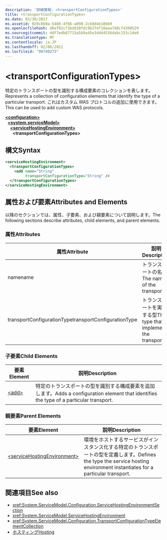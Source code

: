 ```yaml
---
description: '詳細情報: <transportConfigurationTypes>'
title: <transportConfigurationTypes>
ms.date: 03/30/2017
ms.assetid: 929c8b0a-5460-4f66-a098-2cb8d4e10b69
ms.openlocfilehash: d6ef92cf3bdd10fdc9b374f10aaa748cf4300529
ms.sourcegitcommit: ddf7edb67715a5b9a45e3dd44536dabc153c1de0
ms.translationtype: MT
ms.contentlocale: ja-JP
ms.lasthandoff: 02/06/2021
ms.locfileid: "99749273"
---
```

# \<transportConfigurationTypes>

<span data-ttu-id="9a315-102">特定のトランスポートの型を識別する構成要素のコレクションを表します。</span><span class="sxs-lookup"><span data-stu-id="9a315-102">Represents a collection of configuration elements that identify the type of a particular transport.</span></span> <span data-ttu-id="9a315-103">これはカスタム WAS プロトコルの追加に使用できます。</span><span class="sxs-lookup"><span data-stu-id="9a315-103">This can be used to add custom WAS protocols.</span></span>  
  
[**\<configuration>**](../configuration-element.md)\
&nbsp;&nbsp;[**\<system.serviceModel>**](system-servicemodel.md)\
&nbsp;&nbsp;&nbsp;&nbsp;[**\<serviceHostingEnvironment>**](servicehostingenvironment.md)\
&nbsp;&nbsp;&nbsp;&nbsp;&nbsp;&nbsp;**\<transportConfigurationTypes>**  
  
## <a name="syntax"></a><span data-ttu-id="9a315-104">構文</span><span class="sxs-lookup"><span data-stu-id="9a315-104">Syntax</span></span>  
  
```xml  
<serviceHostingEnvironment>
  <transportConfigurationTypes>
    <add name="String"
         transportConfigurationType="String" />
  </transportConfigurationTypes>
</serviceHostingEnvironment>
```  
  
## <a name="attributes-and-elements"></a><span data-ttu-id="9a315-105">属性および要素</span><span class="sxs-lookup"><span data-stu-id="9a315-105">Attributes and Elements</span></span>  

 <span data-ttu-id="9a315-106">以降のセクションでは、属性、子要素、および親要素について説明します。</span><span class="sxs-lookup"><span data-stu-id="9a315-106">The following sections describe attributes, child elements, and parent elements.</span></span>  
  
### <a name="attributes"></a><span data-ttu-id="9a315-107">属性</span><span class="sxs-lookup"><span data-stu-id="9a315-107">Attributes</span></span>  
  
|<span data-ttu-id="9a315-108">属性</span><span class="sxs-lookup"><span data-stu-id="9a315-108">Attribute</span></span>|<span data-ttu-id="9a315-109">説明</span><span class="sxs-lookup"><span data-stu-id="9a315-109">Description</span></span>|  
|---------------|-----------------|  
|<span data-ttu-id="9a315-110">name</span><span class="sxs-lookup"><span data-stu-id="9a315-110">name</span></span>|<span data-ttu-id="9a315-111">トランスポートの名前</span><span class="sxs-lookup"><span data-stu-id="9a315-111">The name of the transport</span></span>|  
|<span data-ttu-id="9a315-112">transportConfigurationType</span><span class="sxs-lookup"><span data-stu-id="9a315-112">transportConfigurationType</span></span>|<span data-ttu-id="9a315-113">トランスポートを実装する型</span><span class="sxs-lookup"><span data-stu-id="9a315-113">The type that implements the transport</span></span>|  
  
### <a name="child-elements"></a><span data-ttu-id="9a315-114">子要素</span><span class="sxs-lookup"><span data-stu-id="9a315-114">Child Elements</span></span>  
  
|<span data-ttu-id="9a315-115">要素</span><span class="sxs-lookup"><span data-stu-id="9a315-115">Element</span></span>|<span data-ttu-id="9a315-116">説明</span><span class="sxs-lookup"><span data-stu-id="9a315-116">Description</span></span>|  
|-------------|-----------------|  
|[\<add>](add-of-transportconfigurationtype.md)|<span data-ttu-id="9a315-117">特定のトランスポートの型を識別する構成要素を追加します。</span><span class="sxs-lookup"><span data-stu-id="9a315-117">Adds a configuration element that identifies the type of a particular transport.</span></span>|  
  
### <a name="parent-elements"></a><span data-ttu-id="9a315-118">親要素</span><span class="sxs-lookup"><span data-stu-id="9a315-118">Parent Elements</span></span>  
  
|<span data-ttu-id="9a315-119">要素</span><span class="sxs-lookup"><span data-stu-id="9a315-119">Element</span></span>|<span data-ttu-id="9a315-120">説明</span><span class="sxs-lookup"><span data-stu-id="9a315-120">Description</span></span>|  
|-------------|-----------------|  
|[\<serviceHostingEnvironment>](servicehostingenvironment.md)|<span data-ttu-id="9a315-121">環境をホストするサービスがインスタンス化する特定のトランスポートの型を定義します。</span><span class="sxs-lookup"><span data-stu-id="9a315-121">Defines the type the service hosting environment instantiates for a particular transport.</span></span>|  
  
## <a name="see-also"></a><span data-ttu-id="9a315-122">関連項目</span><span class="sxs-lookup"><span data-stu-id="9a315-122">See also</span></span>

- <xref:System.ServiceModel.Configuration.ServiceHostingEnvironmentSection>
- <xref:System.ServiceModel.ServiceHostingEnvironment>
- <xref:System.ServiceModel.Configuration.TransportConfigurationTypeElementCollection>
- [<span data-ttu-id="9a315-123">ホスティング</span><span class="sxs-lookup"><span data-stu-id="9a315-123">Hosting</span></span>](../../../wcf/feature-details/hosting.md)
